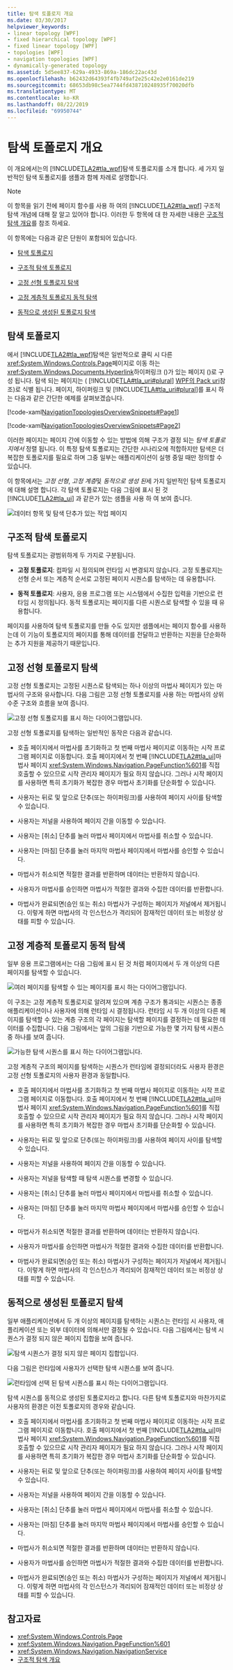 ```yaml
---
title: 탐색 토폴로지 개요
ms.date: 03/30/2017
helpviewer_keywords:
- linear topology [WPF]
- fixed hierarchical topology [WPF]
- fixed linear topology [WPF]
- topologies [WPF]
- navigation topologies [WPF]
- dynamically-generated topology
ms.assetid: 5d5ee837-629a-4933-869a-186dc22ac43d
ms.openlocfilehash: b62432d64393f4fb749af2e25c42e2e0161de219
ms.sourcegitcommit: 68653db98c5ea7744fd438710248935f70020dfb
ms.translationtype: MT
ms.contentlocale: ko-KR
ms.lasthandoff: 08/22/2019
ms.locfileid: "69950744"
---
```

# <a name="navigation-topologies-overview"></a>탐색 토폴로지 개요
<a name="introduction"></a>이 개요에서는의 [!INCLUDE[TLA2#tla_wpf](../../../../includes/tla2sharptla-wpf-md.md)]탐색 토폴로지를 소개 합니다. 세 가지 일반적인 탐색 토폴로지를 샘플과 함께 차례로 설명합니다.  
  
> [!NOTE]
> 이 항목을 읽기 전에 페이지 함수를 사용 하 여의 [!INCLUDE[TLA2#tla_wpf](../../../../includes/tla2sharptla-wpf-md.md)] 구조적 탐색 개념에 대해 잘 알고 있어야 합니다. 이러한 두 항목에 대 한 자세한 내용은 [구조적 탐색 개요](structured-navigation-overview.md)를 참조 하세요.  
  
 이 항목에는 다음과 같은 단원이 포함되어 있습니다.  
  
- [탐색 토폴로지](#Navigation_Topologies)  
  
- [구조적 탐색 토폴로지](#Structured_Navigation_Topologies)  
  
- [고정 선형 토폴로지 탐색](#Navigation_over_a_Fixed_Linear_Topology)  
  
- [고정 계층적 토폴로지 동적 탐색](#Dynamic_Navigation_over_a_Fixed_Hierarchical_Topology)  
  
- [동적으로 생성된 토폴로지 탐색](#Navigation_over_a_Dynamically_Generated_Topology)  
  
<a name="Navigation_Topologies"></a>   
## <a name="navigation-topologies"></a>탐색 토폴로지  
 에서 [!INCLUDE[TLA2#tla_wpf](../../../../includes/tla2sharptla-wpf-md.md)]탐색은 일반적으로 클릭 시 다른<xref:System.Windows.Controls.Page>페이지로 이동 하는<xref:System.Windows.Documents.Hyperlink>하이퍼링크 ()가 있는 페이지 ()로 구성 됩니다. 탐색 되는 페이지는 ( [!INCLUDE[TLA#tla_uri#plural](../../../../includes/tlasharptla-urisharpplural-md.md)] [WPF의 Pack uri](pack-uris-in-wpf.md)참조)로 식별 됩니다. 페이지, 하이퍼링크 및 [!INCLUDE[TLA#tla_uri#plural](../../../../includes/tlasharptla-urisharpplural-md.md)]를 표시 하는 다음과 같은 간단한 예제를 살펴보겠습니다.  
  
 [!code-xaml[NavigationTopologiesOverviewSnippets#Page1](~/samples/snippets/csharp/VS_Snippets_Wpf/NavigationTopologiesOverviewSnippets/CS/Page1.xaml#page1)]  
  
 [!code-xaml[NavigationTopologiesOverviewSnippets#Page2](~/samples/snippets/csharp/VS_Snippets_Wpf/NavigationTopologiesOverviewSnippets/CS/Page2.xaml#page2)]  
  
 이러한 페이지는 페이지 간에 이동할 수 있는 방법에 의해 구조가 결정 되는 *탐색 토폴로지에서* 정렬 됩니다. 이 특정 탐색 토폴로지는 간단한 시나리오에 적합하지만 탐색은 더 복잡한 토폴로지를 필요로 하며 그중 일부는 애플리케이션이 실행 중일 때만 정의할 수 있습니다.  
  
 이 항목에서는 *고정 선형*, *고정 계층*및 *동적으로 생성 된*세 가지 일반적인 탐색 토폴로지에 대해 설명 합니다. 각 탐색 토폴로지는 다음 그림에 표시 된 것 [!INCLUDE[TLA2#tla_ui](../../../../includes/tla2sharptla-ui-md.md)] 과 같은가 있는 샘플을 사용 하 여 보여 줍니다.  
  
 ![데이터 항목 및 탐색 단추가 있는 작업 페이지](./media/navigation-topologies-overview/navigation-topology-data-items.png)  
  
<a name="Structured_Navigation_Topologies"></a>   
## <a name="structured-navigation-topologies"></a>구조적 탐색 토폴로지  
 탐색 토폴로지는 광범위하게 두 가지로 구분됩니다.  
  
- **고정 토폴로지**: 컴파일 시 정의되며 런타임 시 변경되지 않습니다. 고정 토폴로지는 선형 순서 또는 계층적 순서로 고정된 페이지 시퀀스를 탐색하는 데 유용합니다.  
  
- **동적 토폴로지**: 사용자, 응용 프로그램 또는 시스템에서 수집한 입력을 기반으로 런타임 시 정의됩니다. 동적 토폴로지는 페이지를 다른 시퀀스로 탐색할 수 있을 때 유용합니다.  
  
 페이지를 사용하여 탐색 토폴로지를 만들 수도 있지만 샘플에서는 페이지 함수를 사용하는데 이 기능이 토폴로지의 페이지를 통해 데이터를 전달하고 반환하는 지원을 단순화하는 추가 지원을 제공하기 때문입니다.  
  
<a name="Navigation_over_a_Fixed_Linear_Topology"></a>   
## <a name="navigation-over-a-fixed-linear-topology"></a>고정 선형 토폴로지 탐색  
 고정 선형 토폴로지는 고정된 시퀀스로 탐색되는 하나 이상의 마법사 페이지가 있는 마법사의 구조와 유사합니다. 다음 그림은 고정 선형 토폴로지를 사용 하는 마법사의 상위 수준 구조와 흐름을 보여 줍니다.  
  
 ![고정 선형 토폴로지를 표시 하는 다이어그램입니다.](./media/navigation-topologies-overview/navigation-topology-fixed-linear.png)  
  
 고정 선형 토폴로지를 탐색하는 일반적인 동작은 다음과 같습니다.  
  
- 호출 페이지에서 마법사를 초기화하고 첫 번째 마법사 페이지로 이동하는 시작 프로그램 페이지로 이동합니다. 호출 페이지에서 첫 번째 [!INCLUDE[TLA2#tla_ui](../../../../includes/tla2sharptla-ui-md.md)]마법사 페이지 <xref:System.Windows.Navigation.PageFunction%601>를 직접 호출할 수 있으므로 시작 관리자 페이지가 필요 하지 않습니다. 그러나 시작 페이지를 사용하면 특히 초기화가 복잡한 경우 마법사 초기화를 단순화할 수 있습니다.  
  
- 사용자는 뒤로 및 앞으로 단추(또는 하이퍼링크)를 사용하여 페이지 사이를 탐색할 수 있습니다.  
  
- 사용자는 저널을 사용하여 페이지 간을 이동할 수 있습니다.  
  
- 사용자는 [취소] 단추를 눌러 마법사 페이지에서 마법사를 취소할 수 있습니다.  
  
- 사용자는 [마침] 단추를 눌러 마지막 마법사 페이지에서 마법사를 승인할 수 있습니다.  
  
- 마법사가 취소되면 적절한 결과를 반환하며 데이터는 반환하지 않습니다.  
  
- 사용자가 마법사를 승인하면 마법사가 적절한 결과와 수집한 데이터를 반환합니다.  
  
- 마법사가 완료되면(승인 또는 취소) 마법사가 구성하는 페이지가 저널에서 제거됩니다. 이렇게 하면 마법사의 각 인스턴스가 격리되어 잠재적인 데이터 또는 비정상 상태를 피할 수 있습니다.  
  
<a name="Dynamic_Navigation_over_a_Fixed_Hierarchical_Topology"></a>   
## <a name="dynamic-navigation-over-a-fixed-hierarchical-topology"></a>고정 계층적 토폴로지 동적 탐색  
 일부 응용 프로그램에서는 다음 그림에 표시 된 것 처럼 페이지에서 두 개 이상의 다른 페이지를 탐색할 수 있습니다. 
  
 ![여러 페이지를 탐색할 수 있는 페이지를 표시 하는 다이어그램입니다.](./media/navigation-topologies-overview/navigation-topology-multiple-pages.png)  
  
 이 구조는 고정 계층적 토폴로지로 알려져 있으며 계층 구조가 통과되는 시퀀스는 종종 애플리케이션이나 사용자에 의해 런타임 시 결정됩니다. 런타임 시 두 개 이상의 다른 페이지를 탐색할 수 있는 계층 구조의 각 페이지는 탐색할 페이지를 결정하는 데 필요한 데이터를 수집합니다. 다음 그림에서는 앞의 그림을 기반으로 가능한 몇 가지 탐색 시퀀스 중 하나를 보여 줍니다.  
  
 ![가능한 탐색 시퀀스를 표시 하는 다이어그램입니다.](./media/navigation-topologies-overview/navigation-topology-fixed-hierarchical.png)  
  
 고정 계층적 구조의 페이지를 탐색하는 시퀀스가 런타임에 결정되더라도 사용자 환경은 고정 선형 토폴로지의 사용자 환경과 동일합니다.  
  
- 호출 페이지에서 마법사를 초기화하고 첫 번째 마법사 페이지로 이동하는 시작 프로그램 페이지로 이동합니다. 호출 페이지에서 첫 번째 [!INCLUDE[TLA2#tla_ui](../../../../includes/tla2sharptla-ui-md.md)]마법사 페이지 <xref:System.Windows.Navigation.PageFunction%601>를 직접 호출할 수 있으므로 시작 관리자 페이지가 필요 하지 않습니다. 그러나 시작 페이지를 사용하면 특히 초기화가 복잡한 경우 마법사 초기화를 단순화할 수 있습니다.  
  
- 사용자는 뒤로 및 앞으로 단추(또는 하이퍼링크)를 사용하여 페이지 사이를 탐색할 수 있습니다.  
  
- 사용자는 저널을 사용하여 페이지 간을 이동할 수 있습니다.  
  
- 사용자는 저널을 탐색할 때 탐색 시퀀스를 변경할 수 있습니다.  
  
- 사용자는 [취소] 단추를 눌러 마법사 페이지에서 마법사를 취소할 수 있습니다.  
  
- 사용자는 [마침] 단추를 눌러 마지막 마법사 페이지에서 마법사를 승인할 수 있습니다.  
  
- 마법사가 취소되면 적절한 결과를 반환하며 데이터는 반환하지 않습니다.  
  
- 사용자가 마법사를 승인하면 마법사가 적절한 결과와 수집한 데이터를 반환합니다.  
  
- 마법사가 완료되면(승인 또는 취소) 마법사가 구성하는 페이지가 저널에서 제거됩니다. 이렇게 하면 마법사의 각 인스턴스가 격리되어 잠재적인 데이터 또는 비정상 상태를 피할 수 있습니다.  
  
<a name="Navigation_over_a_Dynamically_Generated_Topology"></a>   
## <a name="navigation-over-a-dynamically-generated-topology"></a>동적으로 생성된 토폴로지 탐색  
 일부 애플리케이션에서 두 개 이상의 페이지를 탐색하는 시퀀스는 런타임 시 사용자, 애플리케이션 또는 외부 데이터에 의해서만 결정될 수 있습니다. 다음 그림에서는 탐색 시퀀스가 결정 되지 않은 페이지 집합을 보여 줍니다.  
  
 ![탐색 시퀀스가 결정 되지 않은 페이지 집합입니다.](./media/navigation-topologies-overview/navigation-topology-dynamically-generated.png)  
  
 다음 그림은 런타임에 사용자가 선택한 탐색 시퀀스를 보여 줍니다.  
  
 ![런타임에 선택 된 탐색 시퀀스를 표시 하는 다이어그램입니다.](./media/navigation-topologies-overview/navigation-topology-sequence-chosen-run-time.png)  
  
 탐색 시퀀스를 동적으로 생성된 토폴로지라고 합니다. 다른 탐색 토폴로지와 마찬가지로 사용자의 환경은 이전 토폴로지의 경우와 같습니다.  
  
- 호출 페이지에서 마법사를 초기화하고 첫 번째 마법사 페이지로 이동하는 시작 프로그램 페이지로 이동합니다. 호출 페이지에서 첫 번째 [!INCLUDE[TLA2#tla_ui](../../../../includes/tla2sharptla-ui-md.md)]마법사 페이지 <xref:System.Windows.Navigation.PageFunction%601>를 직접 호출할 수 있으므로 시작 관리자 페이지가 필요 하지 않습니다. 그러나 시작 페이지를 사용하면 특히 초기화가 복잡한 경우 마법사 초기화를 단순화할 수 있습니다.  
  
- 사용자는 뒤로 및 앞으로 단추(또는 하이퍼링크)를 사용하여 페이지 사이를 탐색할 수 있습니다.  
  
- 사용자는 저널을 사용하여 페이지 간을 이동할 수 있습니다.  
  
- 사용자는 [취소] 단추를 눌러 마법사 페이지에서 마법사를 취소할 수 있습니다.  
  
- 사용자는 [마침] 단추를 눌러 마지막 마법사 페이지에서 마법사를 승인할 수 있습니다.  
  
- 마법사가 취소되면 적절한 결과를 반환하며 데이터는 반환하지 않습니다.  
  
- 사용자가 마법사를 승인하면 마법사가 적절한 결과와 수집한 데이터를 반환합니다.  
  
- 마법사가 완료되면(승인 또는 취소) 마법사가 구성하는 페이지가 저널에서 제거됩니다. 이렇게 하면 마법사의 각 인스턴스가 격리되어 잠재적인 데이터 또는 비정상 상태를 피할 수 있습니다.  
  
## <a name="see-also"></a>참고자료

- <xref:System.Windows.Controls.Page>
- <xref:System.Windows.Navigation.PageFunction%601>
- <xref:System.Windows.Navigation.NavigationService>
- [구조적 탐색 개요](structured-navigation-overview.md)
